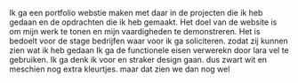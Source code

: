 Ik ga een portfolio webstie maken met daar in de projecten die ik heb gedaan en de opdrachten die ik heb gemaakt.
Het doel van de website is om mijn werk te tonen en mijn vaardigheden te demonstreren. Het is bedoelt voor de stage bedrijfen waar voor ik ga soliciteren. zodat zij kunnen zien wat ik heb gedaan
Ik ga de functionele eisen verwerekn door lara vel te gebruiken. Ik ga denk ik voor en straker design gaan. dus zwart wit en meschien nog extra kleurtjes. maar dat zien we dan nog wel